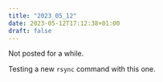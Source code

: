 ```yaml
---
title: "2023_05_12"
date: 2023-05-12T17:12:38+01:00
draft: false
---
```


Not posted for a while.

Testing a new `rsync` command with this one.
